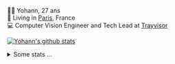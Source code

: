 <p>
  👨🏻 <bold>Yohann</bold>, 27 ans<br/>
  💼 Living in <a href="https://www.google.com/maps?q=paris">Paris</a>, France<br/>
  💻 Computer Vision Engineer and Tech Lead at <a href="https://trayvisor.com/">Trayvisor</a><br/>
</p>

<a href="https://github.com/anuraghazra/github-readme-stats"><img align="center" src="https://github-readme-stats-go94hl40s-yohann84l.vercel.app//api?username=yohann84L&show_icons=true&include_all_commits=true" alt="Yohann's github stats" /> </a>


<details>
  <summary>Some stats ...</summary><br/>
  

<!--START_SECTION:waka-->
![Code Time](http://img.shields.io/badge/Code%20Time-239%20hrs%2053%20mins-blue)

![Profile Views](http://img.shields.io/badge/Profile%20Views-0-blue)

**🐱 My GitHub Data** 

> 🏆 1,234 Contributions in the Year 2022
 > 
> 📦 440.5 kB Used in GitHub's Storage 
 > 
> 🚫 Not Opted to Hire
 > 
> 📜 24 Public Repositories 
 > 
> 🔑 21 Private Repositories  
 > 
**I'm an Early 🐤** 

```text
🌞 Morning    314 commits    ████████░░░░░░░░░░░░░░░░░   32.17% 
🌆 Daytime    542 commits    ██████████████░░░░░░░░░░░   55.53% 
🌃 Evening    119 commits    ███░░░░░░░░░░░░░░░░░░░░░░   12.19% 
🌙 Night      1 commits      ░░░░░░░░░░░░░░░░░░░░░░░░░   0.1%

```
📅 **I'm Most Productive on Friday** 

```text
Monday       173 commits    ████░░░░░░░░░░░░░░░░░░░░░   17.73% 
Tuesday      178 commits    ████░░░░░░░░░░░░░░░░░░░░░   18.24% 
Wednesday    174 commits    ████░░░░░░░░░░░░░░░░░░░░░   17.83% 
Thursday     210 commits    █████░░░░░░░░░░░░░░░░░░░░   21.52% 
Friday       218 commits    █████░░░░░░░░░░░░░░░░░░░░   22.34% 
Saturday     14 commits     ░░░░░░░░░░░░░░░░░░░░░░░░░   1.43% 
Sunday       9 commits      ░░░░░░░░░░░░░░░░░░░░░░░░░   0.92%

```


📊 **This Week I Spent My Time On** 

```text
⌚︎ Time Zone: Europe/Paris

💬 Programming Languages: 
Python                   12 hrs 47 mins      ███████████████████░░░░░░   75.53% 
SQL                      1 hr 5 mins         █░░░░░░░░░░░░░░░░░░░░░░░░   6.43% 
Docker                   52 mins             █░░░░░░░░░░░░░░░░░░░░░░░░   5.21% 
Text                     46 mins             █░░░░░░░░░░░░░░░░░░░░░░░░   4.55% 
YAML                     32 mins             ░░░░░░░░░░░░░░░░░░░░░░░░░   3.19%

🔥 Editors: 
PyCharm                  16 hrs 46 mins      ████████████████████████░   99.08% 
WebStorm                 9 mins              ░░░░░░░░░░░░░░░░░░░░░░░░░   0.92%

💻 Operating System: 
Mac                      16 hrs 56 mins      █████████████████████████   100.0%

```

**I Mostly Code in Python** 

```text
Python                   18 repos            ██████████████░░░░░░░░░░░   56.25% 
Java                     6 repos             ████░░░░░░░░░░░░░░░░░░░░░   18.75% 
JavaScript               2 repos             █░░░░░░░░░░░░░░░░░░░░░░░░   6.25% 
R                        2 repos             █░░░░░░░░░░░░░░░░░░░░░░░░   6.25% 
HTML                     1 repo              ░░░░░░░░░░░░░░░░░░░░░░░░░   3.12%

```



 Last Updated on 20/11/2022 02:05:27 UTC
<!--END_SECTION:waka-->

